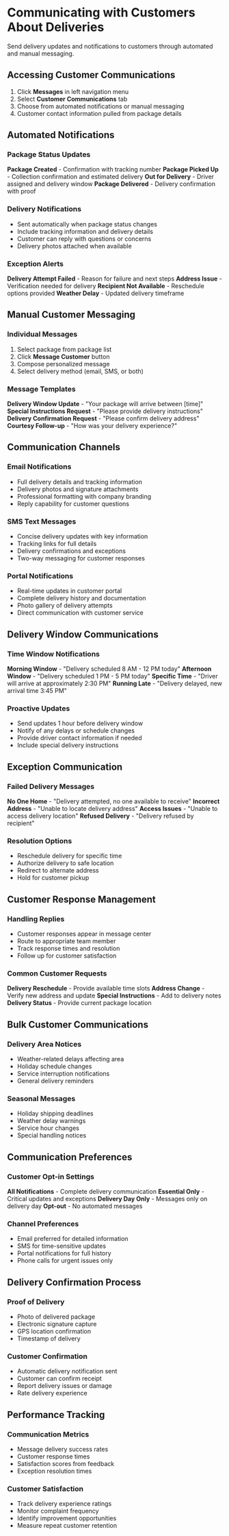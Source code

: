 # Communicating with Customers About Deliveries

Send delivery updates and notifications to customers through automated and manual messaging.

## Accessing Customer Communications

1. Click **Messages** in left navigation menu
2. Select **Customer Communications** tab
3. Choose from automated notifications or manual messaging
4. Customer contact information pulled from package details

## Automated Notifications

### Package Status Updates
**Package Created** - Confirmation with tracking number
**Package Picked Up** - Collection confirmation and estimated delivery
**Out for Delivery** - Driver assigned and delivery window
**Package Delivered** - Delivery confirmation with proof

### Delivery Notifications
- Sent automatically when package status changes
- Include tracking information and delivery details
- Customer can reply with questions or concerns
- Delivery photos attached when available

### Exception Alerts
**Delivery Attempt Failed** - Reason for failure and next steps
**Address Issue** - Verification needed for delivery
**Recipient Not Available** - Reschedule options provided
**Weather Delay** - Updated delivery timeframe

## Manual Customer Messaging

### Individual Messages
1. Select package from package list
2. Click **Message Customer** button
3. Compose personalized message
4. Select delivery method (email, SMS, or both)

### Message Templates
**Delivery Window Update** - "Your package will arrive between [time]"
**Special Instructions Request** - "Please provide delivery instructions"
**Delivery Confirmation Request** - "Please confirm delivery address"
**Courtesy Follow-up** - "How was your delivery experience?"

## Communication Channels

### Email Notifications
- Full delivery details and tracking information
- Delivery photos and signature attachments
- Professional formatting with company branding
- Reply capability for customer questions

### SMS Text Messages
- Concise delivery updates with key information
- Tracking links for full details
- Delivery confirmations and exceptions
- Two-way messaging for customer responses

### Portal Notifications
- Real-time updates in customer portal
- Complete delivery history and documentation
- Photo gallery of delivery attempts
- Direct communication with customer service

## Delivery Window Communications

### Time Window Notifications
**Morning Window** - "Delivery scheduled 8 AM - 12 PM today"
**Afternoon Window** - "Delivery scheduled 1 PM - 5 PM today"
**Specific Time** - "Driver will arrive at approximately 2:30 PM"
**Running Late** - "Delivery delayed, new arrival time 3:45 PM"

### Proactive Updates
- Send updates 1 hour before delivery window
- Notify of any delays or schedule changes
- Provide driver contact information if needed
- Include special delivery instructions

## Exception Communication

### Failed Delivery Messages
**No One Home** - "Delivery attempted, no one available to receive"
**Incorrect Address** - "Unable to locate delivery address"
**Access Issues** - "Unable to access delivery location"
**Refused Delivery** - "Delivery refused by recipient"

### Resolution Options
- Reschedule delivery for specific time
- Authorize delivery to safe location
- Redirect to alternate address
- Hold for customer pickup

## Customer Response Management

### Handling Replies
- Customer responses appear in message center
- Route to appropriate team member
- Track response times and resolution
- Follow up for customer satisfaction

### Common Customer Requests
**Delivery Reschedule** - Provide available time slots
**Address Change** - Verify new address and update
**Special Instructions** - Add to delivery notes
**Delivery Status** - Provide current package location

## Bulk Customer Communications

### Delivery Area Notices
- Weather-related delays affecting area
- Holiday schedule changes
- Service interruption notifications
- General delivery reminders

### Seasonal Messages
- Holiday shipping deadlines
- Weather delay warnings
- Service hour changes
- Special handling notices

## Communication Preferences

### Customer Opt-in Settings
**All Notifications** - Complete delivery communication
**Essential Only** - Critical updates and exceptions
**Delivery Day Only** - Messages only on delivery day
**Opt-out** - No automated messages

### Channel Preferences
- Email preferred for detailed information
- SMS for time-sensitive updates
- Portal notifications for full history
- Phone calls for urgent issues only

## Delivery Confirmation Process

### Proof of Delivery
- Photo of delivered package
- Electronic signature capture
- GPS location confirmation
- Timestamp of delivery

### Customer Confirmation
- Automatic delivery notification sent
- Customer can confirm receipt
- Report delivery issues or damage
- Rate delivery experience

## Performance Tracking

### Communication Metrics
- Message delivery success rates
- Customer response times
- Satisfaction scores from feedback
- Exception resolution times

### Customer Satisfaction
- Track delivery experience ratings
- Monitor complaint frequency
- Identify improvement opportunities
- Measure repeat customer retention